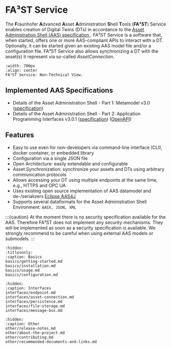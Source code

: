 # FA³ST Service 

The **F**raunhofer **A**dvanced **A**sset **A**dministration **S**hell **T**ools (**FA³ST**) Service enables creation of Digital Twins (DTs) in accordance to the [Asset Administration Shell (AAS) specification ](https://industrialdigitaltwin.org/en/content-hub/aasspecifications).
FA³ST Service is a software that, when started, offers one or more AAS-compliant APIs to interact with a DT. 
Optionally, it can be started given an existing AAS model file and/or a configuration file.
FA³ST Service also allows synchronizing a DT with the asset(s) it represent via so-called *AssetConnection*.

```{figure} images/overview.png
:width: 700px
:align: center
FA³ST Service: Non-Technical View.
```

## Implemented AAS Specifications
- Details of the Asset Administration Shell - Part 1: Metamodel v3.0 ([specification](https://industrialdigitaltwin.org/en/content-hub/aasspecifications/specification-of-the-asset-administration-shell-part-1-metamodel-idta-number-01001-3-0))
- Details of the Asset Administration Shell - Part 2: Application Programming Interfaces v3.0.1 ([specification](https://industrialdigitaltwin.org/en/content-hub/aasspecifications/specification-of-the-asset-administration-shell-part-2-application-programming-interfaces-idta-number-01002-3-0)) ([OpenAPI](https://app.swaggerhub.com/apis/Plattform_i40/Entire-API-Collection/V3.0.1))



## Features

- Easy to use even for non-developers via command-line interface (CLI), docker container, or embedded library
- Configuration via a single JSON file
- Open Architecture: easily extendable and configurable
- Asset Synchronization: synchronize your assets and DTs using arbitrary communication protocols
- Allows accessing your DT using multiple endpoints at the same time, e.g., HTTPS and OPC UA
- Uses existing open source implementation of AAS datamodel and de-/serializers [Eclipse AAS4J](https://github.com/eclipse-aas4j/aas4j)
- Supports several dataformats for the Asset Administration Shell Environment: `AASX, JSON, XML`


:::{caution}
At the moment there is no security specification available for the AAS. Therefore FA³ST does not implement any security mechanisms. 
They will be implemented as soon as a security specification is available.
We strongly recommend to be careful when using external AAS models or submodels.
:::


```{toctree} 
:hidden:
:titlesonly:
:caption: Basics
basics/getting-started.md
basics/installation.md
basics/usage.md
basics/configuration.md
```

```{toctree} 
:hidden:
:caption: Interfaces
interfaces/endpoint.md
interfaces/asset-connection.md
interfaces/persistence.md
interfaces/file-storage.md
interfaces/message-bus.md
```

```{toctree} 
:hidden:
:caption: Other
other/release-notes.md
other/about-the-project.md
other/contributing.md
other/recommended-documents-and-links.md
```
